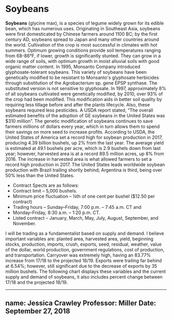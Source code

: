 # Soybeans

**Soybeans** (glycine max), is a species of legume widely grown for its edible bean, which
has numerous uses. Originating in Southeast Asia, soybeans were first domesticated by Chinese
farmers around 1100 BC; by the first century AD, soybeans spread to Japan and many other
countries around the world. Cultivation of the crop is most successful in climates with hot
summers. Optimum growing conditions provide soil temperatures ranging from 68-86°F, if
lower, growth is significantly stunted. They can grow in a wide range of soils, with optimum
growth in moist alluvial soils with good organic matter content. In 1995, Monsanto Company
introduced glyphosate-tolerant soybeans. This variety of soybeans have been genetically
modified to be resistant to Monsanto's glyphosate herbicides through substitution of the
Agrobacterium sp. gene EPSP synthase. The substituted version is not sensitive to glyphosate.
In 1997, approximately 8% of all soybeans cultivated were genetically modified, by 2010, over
93% of the crop had been modified. This modification aids in better soil quality by requiring
less tillage before and after the plants lifecycle. Also, these soybeans required less pesticides. A
USDA report stated, “The overall estimated benefits of the adoption of GE soybeans in the
United States was $310 million”. The genetic modification of soybeans continues to save
farmers millions of dollars every year, which in turn allows them to spend their savings on more
seed to increase profits. According to USDA, the United States of America set a record high for
soybean production in 2017, producing 4.39 billion bushels, up 2% from the last year. The
average yield is estimated at 49.1 bushels per acre, which is 2.9 bushels down from last year;
however, harvested area is at a record 89.5 million acres, up 8% from 2016. The increase in
harvested area is what allowed farmers to set a record high production in 2017. The United
States leads worldwide soybean production with Brazil trailing shortly behind; Argentina is
third, being over 50% less than the United States.

- Contract Spects are as follows:
- Contract limit – 5,000 bushels.
- Minimum price fluctuation – ¼th of one cent per bushel ($12.50 per contract)
- Trading hours – Sunday–Friday, 7:00 p.m. – 7:45 a.m. CT and
- Monday–Friday, 8:30 a.m. – 1:20 p.m. CT.
- Listed contract – January, March, May, July, August, September, and
  November.
  
I will be trading as a fundamentalist based on supply and demand. I believe important
variables are: planted area, harvested area, yield, beginning stocks, production, imports, crush,
exports, seed, residual, weather, value of the dollar, world production, government regulations,
cost of production, and transportation. Carryover was extremely high, having an 83.77%
increase from 17/18 to the projected 18/19. Exports were trailing far behind at 6.54%; however,
still significant due to the decrease of exports by 35 million bushels. The following chart displays
these variables and the current supply and demand of soybeans, it also includes percent change
between 17/18 and the projected 18/19.


----
name: Jessica Crawley
Professor: Miller
Date: September 27, 2018
----
